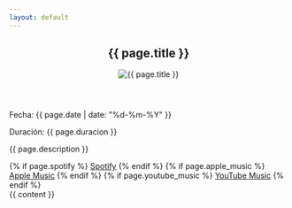 ```yaml
---
layout: default
---
```

<article class="release-detail">
  <header>
    <h1>{{ page.title }}</h1>
    <img src="{{ page.image | relative_url }}" alt="{{ page.title }}">
  </header>
  
  <div class="release-info">
    <p>Fecha: {{ page.date | date: "%d-%m-%Y" }}</p>
    <p>Duración: {{ page.duracion }}</p>
    <p>{{ page.description }}</p>
  </div>

  <div class="streaming-links">
    {% if page.spotify %}
      <a href="{{ page.spotify }}" target="_blank">Spotify</a>
    {% endif %}
    {% if page.apple_music %}
      <a href="{{ page.apple_music }}" target="_blank">Apple Music</a>
    {% endif %}
    {% if page.youtube_music %}
      <a href="{{ page.youtube_music }}" target="_blank">YouTube Music</a>
    {% endif %}
  </div>

  <div class="release-content">
    {{ content }}
  </div>
</article>